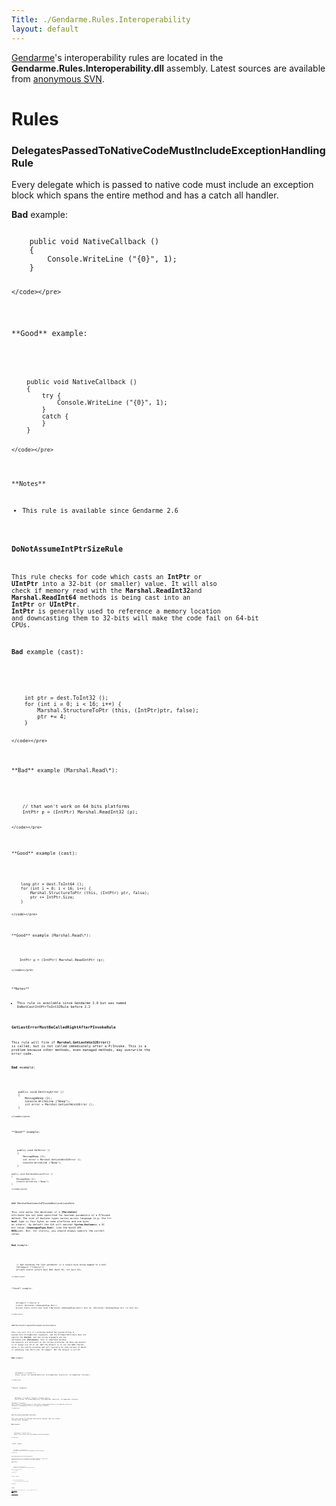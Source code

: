 ```yaml
---
Title: ./Gendarme.Rules.Interoperability
layout: default
---
```


[Gendarme]({{site.url}}/Gendarme "wikilink")'s interoperability rules are located in
the **Gendarme.Rules.Interoperability.dll** assembly. Latest sources are
available from [anonymous
SVN](http://anonsvn.mono-project.com/viewcvs/trunk/mono-tools/gendarme/rules/Gendarme.Rules.Interoperability/).

Rules
=====

### DelegatesPassedToNativeCodeMustIncludeExceptionHandlingRule

Every delegate which is passed to native code must include an exception
block which spans the entire method and has a catch all handler.

**Bad** example:

<div class="csharp">
    <pre><code>
    public void NativeCallback ()
    {
        Console.WriteLine ("{0}", 1);
    }

    </code></pre>

</div>
**Good** example:

<div class="csharp">
    <pre><code>
    public void NativeCallback ()
    {
        try {
            Console.WriteLine ("{0}", 1);
        }
        catch {
        }
    }

    </code></pre>

</div>
**Notes**

-   This rule is available since Gendarme 2.6

### DoNotAssumeIntPtrSizeRule

This rule checks for code which casts an **IntPtr** or **UIntPtr** into
a 32-bit (or smaller) value. It will also check if memory read with the
**Marshal.ReadInt32**and **Marshal.ReadInt64** methods is being cast
into an **IntPtr** or **UIntPtr**. **IntPtr** is generally used to
reference a memory location and downcasting them to 32-bits will make
the code fail on 64-bit CPUs.

**Bad** example (cast):

<div class="csharp">
    <pre><code>
    int ptr = dest.ToInt32 ();
    for (int i = 0; i < 16; i++) {
        Marshal.StructureToPtr (this, (IntPtr)ptr, false);
        ptr += 4;
    }

    </code></pre>

</div>
**Bad** example (Marshal.Read\*):

<div class="csharp">
    <pre><code>
    // that won't work on 64 bits platforms
    IntPtr p = (IntPtr) Marshal.ReadInt32 (p);

    </code></pre>

</div>
**Good** example (cast):

<div class="csharp">
    <pre><code>
    long ptr = dest.ToInt64 ();
    for (int i = 0; i < 16; i++) {
        Marshal.StructureToPtr (this, (IntPtr) ptr, false);
        ptr += IntPtr.Size;
    }

    </code></pre>

</div>
**Good** example (Marshal.Read\*):

<div class="csharp">
    <pre><code>
    IntPtr p = (IntPtr) Marshal.ReadIntPtr (p);

    </code></pre>

</div>
**Notes**

-   This rule is available since Gendarme 2.0 but was named
    DoNotCastIntPtrToInt32Rule before 2.2

### GetLastErrorMustBeCalledRightAfterPInvokeRule

This rule will fire if **Marshal.GetLastWin32Error()** is called, but is
not called immediately after a P/Invoke. This is a problem because other
methods, even managed methods, may overwrite the error code.

**Bad** example:

<div class="csharp">
    <pre><code>
    public void DestroyError ()
    {
        MessageBeep (2);
        Console.WriteLine ("Beep");
        int error = Marshal.GetLastWin32Error ();
    }

    </code></pre>

</div>
**Good** example:

<div class="csharp">
    <pre><code>
    public void GetError ()
    {
        MessageBeep (2);
        int error = Marshal.GetLastWin32Error ();
        Console.WriteLine ("Beep");
    }

    public void DontUseGetLastError ()
    {
        MessageBeep (2);
        Console.WriteLine ("Beep");
    }

    </code></pre>

</div>
### MarshalBooleansInPInvokeDeclarationsRule

This rule warns the developer if a **[MarshalAs]** attribute has not
been specified for boolean parameters of a P/Invoke method. The size of
boolean types varies across language (e.g. the C++ **bool** type is four
bytes on some platforms and one byte on others). By default the CLR will
marshal <b>System.Boolean</b>as a 32 bit value (**UnmanagedType.Bool**)
like the Win32 API <b>BOOL</b>uses. But, for clarity, you should always
specify the correct value.

**Bad** example:

<div class="csharp">
    <pre><code>
    // bad assuming the last parameter is a single byte being mapped to a bool
    [DllImport ("liberty")]
    private static extern bool Bad (bool b1, ref bool b2);

    </code></pre>

</div>
**Good** example:

<div class="csharp">
    <pre><code>
    [DllImport ("liberty")]
    [return: MarshalAs (UnmanagedType.Bool)]
    private static extern bool Good ([MarshalAs (UnmanagedType.Bool)] bool b1, [MarshalAs (UnmanagedType.U1)] ref bool b2);

    </code></pre>

</div>
### MarshalStringsInPInvokeDeclarationsRule

This rule will fire if a P/Invoke method has System.String or
System.Text.StringBuilder arguments, and the DllImportAttribute does not
specify the **CharSet**, and the string arguments are not decorated with
**[MarshalAs]**. This is important because the defaults are different on
the various platforms. On Mono the default is to always use utf-8. On
.NET the default is to use the ANSI CharSet which is the native encoding
and will typically be some variant of ASCII or something like Shift-JIS.
On Compact .NET the default is utf-16.

**Bad** example:

<div class="csharp">
    <pre><code>
    [DllImport ("coredll")]
    static extern int SHCreateShortcut (StringBuilder szShortcut, StringBuilder szTarget);

    </code></pre>

</div>
**Good** examples:

<div class="csharp">
    <pre><code>
    [DllImport ("coredll", CharSet = CharSet.Auto)]
    static extern int SHCreateShortcut (StringBuilder szShortcut, StringBuilder szTarget);

    [DllImport ("coredll")]
    static extern int SHCreateShortcut ([MarshalAs (UnmanagedType.LPTStr)] StringBuilder szShortcut,
    [MarshalAs (UnmanagedType.LPTStr)] StringBuilder szTarget);

    </code></pre>

</div>
### PInvokeShouldNotBeVisibleRule

This rule checks for PInvoke declaration methods that are visible
outside their assembly.

**Bad** example:

<div class="csharp">
    <pre><code>
    [DllImport ("user32.dll")]
    public static extern bool MessageBeep (UInt32 beepType);

    </code></pre>

</div>
**Good** example:

<div class="csharp">
    <pre><code>
    [DllImport ("user32.dll")]
    internal static extern bool MessageBeep (UInt32 beepType);

    </code></pre>

</div>
### UseManagedAlternativesToPInvokeRule

This rule will fire if an external (P/Invoke) method is called but a
managed alternative is provided by the .NET framework.

**Bad** example:

<div class="csharp">
    <pre><code>
    [DllImport ("kernel32.dll")]
    static extern void Sleep (uint dwMilliseconds);

    public void WaitTwoSeconds ()
    {
        Sleep (2000);
    }

    </code></pre>

</div>
**Good** example:

<div class="csharp">
    <pre><code>
    public void WaitTwoSeconds ()
    {
        System.Threading.Thread.Sleep (2000);
    }

    </code></pre>

</div>
Feedback
========

Please report any documentation errors, typos or suggestions to the
[Gendarme Google Group](http://groups.google.com/group/gendarme).
Thanks!

<Category:Gendarme>
